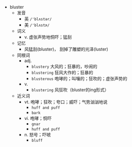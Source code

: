 - bluster
  - 发音
    - 英 `/'blʌstər/`
    - 美 `/'blʌstɚ/`
  - 词义
    - v. 虚张声势地恫吓；猛刮
  - 记忆
    - 风猛刮(bluster)， 刮掉了雕塑的光泽(luster)
  - 同根词
    - adj.
      - `blustery` 大风的；狂暴的，吵闹的
      - `blustering` 狂风大作的；狂暴的
      - `blusterous` 咆哮的；叫嚷的；狂吹的；虚张声势的
    - v.
      - `blustering` 风狂吹（bluster的ing形式）
  - 近义词
    - vt. 咆哮；狂吹；夸口；威吓；气势汹汹地说
      - `huff and puff`
      - `bark`
    - vi. 咆哮；恫吓
      - `gnar`
      - `huff and puff`
    - n. 怒号；吓唬
      - `bluff`
